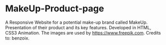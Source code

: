 # MakeUp-Product-page
A Responsive Website for a potential make-up brand called MakeUp. Presentation of their product and its key features. Developed in HTML, CSS3 Animation. The images are used by https://www.freepik.com. Credits to: benzoix.
